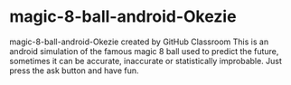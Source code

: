 # magic-8-ball-android-Okezie
magic-8-ball-android-Okezie created by GitHub Classroom
This is an android simulation of the famous magic 8 ball used to predict the future, sometimes it can be accurate, inaccurate or statistically improbable. Just press the ask button and have fun.
